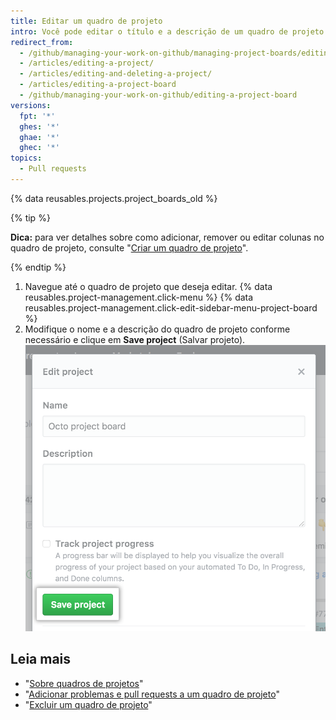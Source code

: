 ```yaml
---
title: Editar um quadro de projeto
intro: Você pode editar o título e a descrição de um quadro de projeto existente.
redirect_from:
  - /github/managing-your-work-on-github/managing-project-boards/editing-a-project-board
  - /articles/editing-a-project/
  - /articles/editing-and-deleting-a-project/
  - /articles/editing-a-project-board
  - /github/managing-your-work-on-github/editing-a-project-board
versions:
  fpt: '*'
  ghes: '*'
  ghae: '*'
  ghec: '*'
topics:
  - Pull requests
---
```


{% data reusables.projects.project_boards_old %}

{% tip %}

**Dica:** para ver detalhes sobre como adicionar, remover ou editar colunas no quadro de projeto, consulte "[Criar um quadro de projeto](/articles/creating-a-project-board)".

{% endtip %}

1. Navegue até o quadro de projeto que deseja editar.
{% data reusables.project-management.click-menu %}
{% data reusables.project-management.click-edit-sidebar-menu-project-board %}
4. Modifique o nome e a descrição do quadro de projeto conforme necessário e clique em **Save project** (Salvar projeto). ![Campos com o nome e a descrição do quadro de projeto e o botão Save project (Salvar projeto)](/assets/images/help/projects/edit-project-board-save-button.png)

## Leia mais

- "[Sobre quadros de projetos](/articles/about-project-boards)"
- "[Adicionar problemas e pull requests a um quadro de projeto](/articles/adding-issues-and-pull-requests-to-a-project-board)"
- "[Excluir um quadro de projeto](/articles/deleting-a-project-board)"
